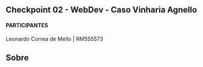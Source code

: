 ## Checkpoint 02 - WebDev - Caso Vinharia Agnello ##
<h4>PARTICIPANTES</h4>
<p>Leonardo Correa de Mello | RM555573</p>

## Sobre ##
